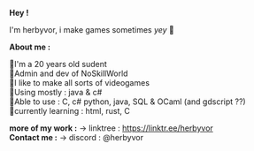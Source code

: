 **Hey !**

I'm herbyvor, i make games sometimes *yey* 🍍

**About me :**

🌟I'm a 20 years old sudent  <br>
🌟Admin and dev of NoSkillWorld <br>
🌟I like to make all sorts of videogames <br>
🌟Using mostly : java & c# <br>
🌟Able to use : C, c# python, java, SQL & OCaml (and gdscript ??) <br>
🌟currently learning : html, rust, C <br>

**more of my work :** -> linktree : https://linktr.ee/herbyvor <br>
**Contact me :** -> discord : @herbyvor

